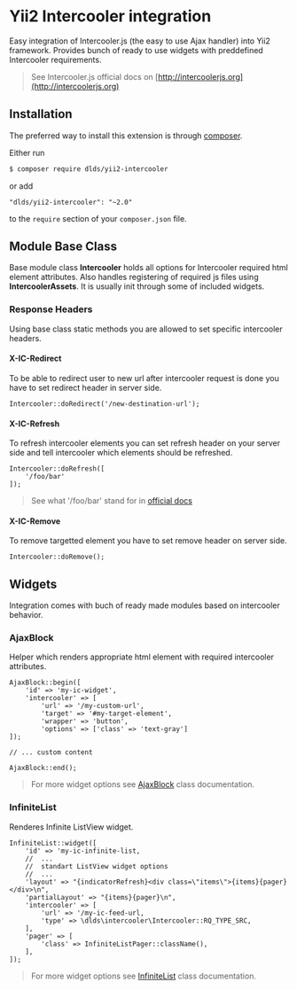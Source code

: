 Yii2 Intercooler integration
===

Easy integration of Intercooler.js (the easy to use Ajax handler) into Yii2 framework. Provides bunch of ready to use widgets with preddefined Intercooler requirements.

> See Intercooler.js official docs on [http://intercoolerjs.org](http://intercoolerjs.org)

## Installation

The preferred way to install this extension is through [composer](http://getcomposer.org/download/).

Either run

```bash
$ composer require dlds/yii2-intercooler
```

or add

```
"dlds/yii2-intercooler": "~2.0"
```

to the `require` section of your `composer.json` file.

## Module Base Class

Base module class **Intercooler** holds all options for Intercooler required html element attributes. Also handles registering of required js files using **IntercoolerAssets**. It is usually init through some of included widgets.

### Response Headers

Using base class static methods you are allowed to set specific intercooler headers.

#### X-IC-Redirect
To be able to redirect user to new url after intercooler request is done you have to set redirect header in server side.

```
Intercooler::doRedirect('/new-destination-url');
```

#### X-IC-Refresh
To refresh intercooler elements you can set refresh header on your server side and tell intercooler which elements should be refreshed.

```
Intercooler::doRefresh([
	'/foo/bar'
]);
```
> See what '/foo/bar' stand for in [official docs](http://intercoolerjs.org/docs.html#dependencies)

#### X-IC-Remove
To remove targetted element you have to set remove header on server side.

```
Intercooler::doRemove();
```

## Widgets

Integration comes with buch of ready made modules based on intercooler behavior.

### AjaxBlock

Helper which renders appropriate html element with required intercooler attributes.

```
AjaxBlock::begin([
	'id' => 'my-ic-widget',
    'intercooler' => [
        'url' => '/my-custom-url',
        'target' => '#my-target-element',
        'wrapper' => 'button',
        'options' => ['class' => 'text-gray']
]);

// ... custom content

AjaxBlock::end();
```

> For more widget options see [AjaxBlock](https://github.com/dlds/yii2-intercooler/blob/master/src/widgets/AjaxBlock.php) class documentation.
 
### InfiniteList

Renderes Infinite ListView widget.

```
InfiniteList::widget([
	'id' => 'my-ic-infinite-list,
	// 	...
	//	standart ListView widget options
	// 	...
	'layout' => "{indicatorRefresh}<div class=\"items\">{items}{pager}</div>\n",
	'partialLayout' => "{items}{pager}\n",
	'intercooler' => [
		'url' => '/my-ic-feed-url,
		'type' => \dlds\intercooler\Intercooler::RQ_TYPE_SRC,
	],
	'pager' => [
    	'class' => InfiniteListPager::className(),
    ],
]);
```

> For more widget options see [InfiniteList](https://github.com/dlds/yii2-intercooler/blob/master/src/widgets/infinite/InfiniteList.php) class documentation.
